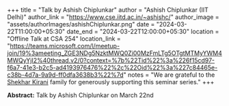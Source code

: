 +++
title = "Talk by Ashish Chiplunkar"
author = "Ashish Chiplunkar (IIT Delhi)"
author_link = "https://www.cse.iitd.ac.in/~ashishc/"
author_image = "assets/authorImages/ashishChiplunkar.png"
date = "2024-03-22T11:00:00+05:30"
date_end = "2024-03-22T12:00:00+05:30"
location = "Offline Talk at CSA 254"
location_link = "https://teams.microsoft.com/l/meetup-join/19%3ameeting_ZGE3NDg5NzktMWQ0Zi00MzFmLTg5OTgtMTMyYWM4MWQyYjI2%40thread.v2/0?context=%7b%22Tid%22%3a%226f15cd97-f6a7-41e3-b2c5-ad4193976476%22%2c%22Oid%22%3a%227c84465e-c38b-4d7a-9a9d-ff0dfa3638b3%22%7d"
notes = "We are grateful to the <a href = "https://www.accel.com/people/shekhar-kirani" target= "_blank">Shekhar Kirani</a> family for generously supporting this seminar series."
+++

<b>Abstract:</b>
Talk by Ashish Chiplunkar on March 22nd